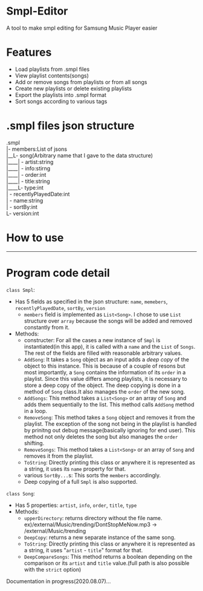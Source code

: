 # Smpl-Editor
A tool to make smpl editing for Samsung Music Player easier

# Features
- Load playlists from .smpl files
- View playlist contents(songs)
- Add or remove songs from playlists or from all songs
- Create new playlists or delete existing playlists
- Export the playlists into .smpl format
- Sort songs according to various tags


# .smpl files json structure
.smpl  
|- members\:List of jsons  
|\_\_L- song(Arbitrary name that I gave to the data structure)  
|\_\_\_\_| - artist\:string  
|\_\_\_\_| - info\:stirng  
|\_\_\_\_| - order\:int  
|\_\_\_\_| - title\:string  
|\_\_\_\_L- type\:int  
| - recentlyPlayedDate\:int  
| - name\:string  
| - sortBy\:int  
L- version\:int  

# How to use

---
# Program code detail
`class Smpl`:
- Has 5 fields as specified in the json structure: `name`, `memebers`, `recentlyPlayedDate`, `sortBy`, `version`
  - `members` field is implemented as `List<Song>`. I chose to use `List` structure over `array` because the songs will be added and removed constantly from it.
- Methods:
  - constructer: For all the cases a new instance of `Smpl` is instantiated(in this app), it is called with a `name` and the `List` of `Songs`. The rest of the fields are filled with reasonable arbitrary values.
  - `AddSong`: It takes a `Song` object as an input adds a *deep copy* of the object to this instance. This is because of a couple of resons but most importantly, a `Song` contains the information of its `order` in a playlist. Since this value differs among playlists, it is necessary to store a deep copy of the object. The deep copying is done in a method of `Song` class.It also manages the `order` of the new song.
  - `AddSongs`: This method takes a `List<Song>` or an array of `Song` and adds them sequentially to the list. This method calls `AddSong` method in a loop.
  - `RemoveSong`: This method takes a `Song` object and removes it from the playlist. The exception of the song not being in the playlist is handled by prinitng out debug message(basically ignoring for end user). This method not only deletes the song but also manages the `order` shifting.
  - `RemoveSongs`: This method takes a `List<Song>` or an array of `Song` and removes it from the playlist.
  - `ToString`: Directly printing this class or anywhere it is represented as a string, it uses its `name` property for that.
  - various `SortBy...`s: This sorts the `members` accordingly.
  - Deep copying of a full `Smpl` is also supported.  
  
`class Song`:
- Has 5 properties: `artist`, `info`, `order`, `title`, `type`
- Methods:
  - `upperDirectory`: returns directory without the file name. ex)/external/Music/trending/DontStopMeNow.mp3 -> /external/Music/trending
  - `DeepCopy`: returns a new separate instance of the same song.
  - `ToString`: Directly printing this class or anywhere it is represented as a string, it uses "`artist` - `title`" format for that.
  - `DeepCompareSongs`: This method returns a boolean depending on the comparison or its `artist` and `title` value.(full path is also possible with the `strict` option)
  
Documentation in progress(2020.08.07)...  
